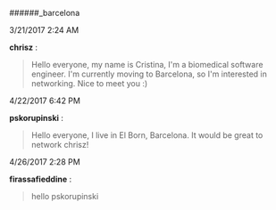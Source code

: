 ######_barcelona

3/21/2017 2:24 AM

 **chrisz** :

 >Hello everyone, my name is Cristina, I'm a biomedical software engineer. I'm currently moving to Barcelona, so I'm interested in networking. Nice to meet you :)

4/22/2017 6:42 PM

 **pskorupinski** :

 >Hello everyone, I live in El Born, Barcelona. It would be great to network chrisz!

4/26/2017 2:28 PM

 **firassafieddine** :

 >hello pskorupinski

